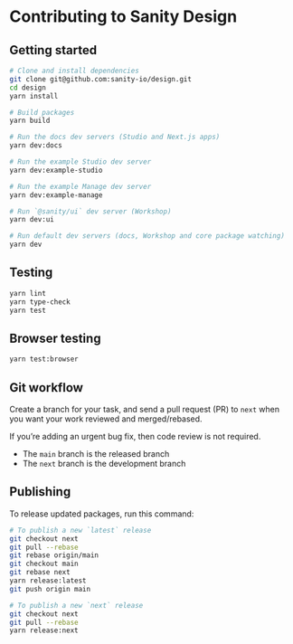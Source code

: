 # Contributing to Sanity Design

## Getting started

```sh
# Clone and install dependencies
git clone git@github.com:sanity-io/design.git
cd design
yarn install

# Build packages
yarn build

# Run the docs dev servers (Studio and Next.js apps)
yarn dev:docs

# Run the example Studio dev server
yarn dev:example-studio

# Run the example Manage dev server
yarn dev:example-manage

# Run `@sanity/ui` dev server (Workshop)
yarn dev:ui

# Run default dev servers (docs, Workshop and core package watching)
yarn dev
```

## Testing

```sh
yarn lint
yarn type-check
yarn test
```

## Browser testing

```sh
yarn test:browser
```

## Git workflow

Create a branch for your task, and send a pull request (PR) to `next` when you want your work reviewed and merged/rebased.

If you’re adding an urgent bug fix, then code review is not required.

* The `main` branch is the released branch
* The `next` branch is the development branch

## Publishing

To release updated packages, run this command:

```sh
# To publish a new `latest` release
git checkout next
git pull --rebase
git rebase origin/main
git checkout main
git rebase next
yarn release:latest
git push origin main

# To publish a new `next` release
git checkout next
git pull --rebase
yarn release:next
```
